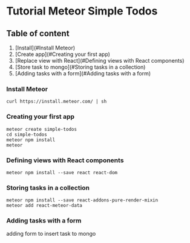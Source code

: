 # Tutorial Meteor Simple Todos

## Table of content
1. [Install](#Install Meteor)
2. [Create app](#Creating your first app)
3. [Replace view with React](#Defining views with React components)
4. [Store task to mongo](#Storing tasks in a collection)
5. [Adding tasks with a form](#Adding tasks with a form)

### Install Meteor
```
curl https://install.meteor.com/ | sh
```

### Creating your first app
```
meteor create simple-todos
cd simple-todos
meteor npm install
meteor
```

### Defining views with React components
```
meteor npm install --save react react-dom
```

### Storing tasks in a collection
```
meteor npm install --save react-addons-pure-render-mixin
meteor add react-meteor-data
```

### Adding tasks with a form
adding form to insert task to mongo
